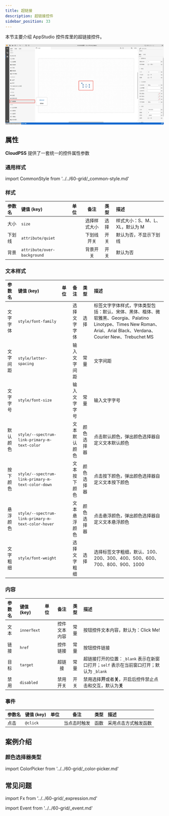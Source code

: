 ```yaml
---
title: 超链接
description: 超链接控件
sidebar_position: 33
---
```


本节主要介绍 AppStudio 控件库里的超链接控件。

![超链接控件](image.png "超链接控件")


## 属性

**CloudPSS** 提供了一套统一的控件属性参数

### 通用样式

import CommonStyle from '../../60-grid/_common-style.md'

<CommonStyle />


### 样式

| 参数名 | 键值 (key) | 单位 | 备注 | 类型 | 描述 |
| :--- | :--- | :--- | :--: | :--- | :--- |
| 大小 | `size` |  | 选择样式大小 | 选择 | 样式大小：S、M、L、XL，默认为 M |
| 下划线 | `attribute/quiet` |  | 下划线开关 | 开关 | 默认为否，不显示下划线 |
| 背景 | `attribute/over-background` |  | 背景开关 | 开关 | 默认为否 |


### 文本样式

| 参数名 | 键值 (key) | 单位 | 备注 | 类型 | 描述 |
| :--- | :--- | :--- | :--: | :--- | :--- |
| 文字字体 | `style/font-family` |  | 选择文字字体 | 选择 | 标签文字字体样式，字体类型包括：默认、宋体、黑体、楷体、微软雅黑、Georgia、Palatino Linotype、Times New Roman、Arial、Arial Black、Verdana、Courier New、Trebuchet MS |
| 文字间距 | `style/letter-spacing` |  | 输入文字间距 | 常量 | 文字间距 |
| 文字字号 | `style/font-size` |  | 输入文字字号 | 常量 | 输入文字字号 |
| 默认颜色 | `style/--spectrum-link-primary-m-text-color` |  | 文本默认颜色 | 颜色选择器 | 点击默认颜色，弹出颜色选择器自定义文本默认颜色 |
| 按下颜色 | `style/--spectrum-link-primary-m-text-color-down` |  | 文本按下颜色 | 颜色选择器 | 点击按下颜色，弹出颜色选择器自定义文本按下颜色 |
| 悬浮颜色 | `style/--spectrum-link-primary-m-text-color-hover` |  | 文本悬浮颜色 | 颜色选择器 | 点击悬浮颜色，弹出颜色选择器自定义文本悬浮颜色 |
| 文字粗细 | `style/font-weight` |  | 选择文字粗细 | 选择 | 选择标签文字粗细，默认、100、200、300、400、500、600、700、800、900、1000 |


### 内容

| 参数名 | 键值 (key) | 单位 | 备注 | 类型 | 描述 |
| :--- | :--- | :--- | :--: | :--- | :--- |
| 文本 | `innerText` |  | 控件文本内容 | 常量 | 按钮控件文本内容，默认为：Click Me! |
| 链接 | `href` |  | 控件链接 | 常量 | 按钮控件链接 |
| 目标 | `target` |  | 超链接 | 常量 | 超链接打开的位置：`_blank` 表示在新窗口打开；`self` 表示在当前窗口打开；默认为 `_blank` |
| 禁用 | `disabled` |  | 禁用开关 | 开关 | 禁用选择**开**或者**关**，开启后控件禁止点击和交互，默认为**关** |


### 事件

| 参数名 | 键值 (key) | 单位 | 备注 | 类型 | 描述 |
| :--- | :--- | :--- | :--: | :--- | :--- |
| 点击 | `@click` |  | 当点击时触发 | 函数 | 采用点击方式触发函数 |

## 案例介绍

### 颜色选择器类型

import ColorPicker from '../../60-grid/_color-picker.md'

<ColorPicker />


## 常见问题



import Fx from '../../60-grid/_expression.md'

<Fx />



import Event from '../../60-grid/_event.md'

<Event />

